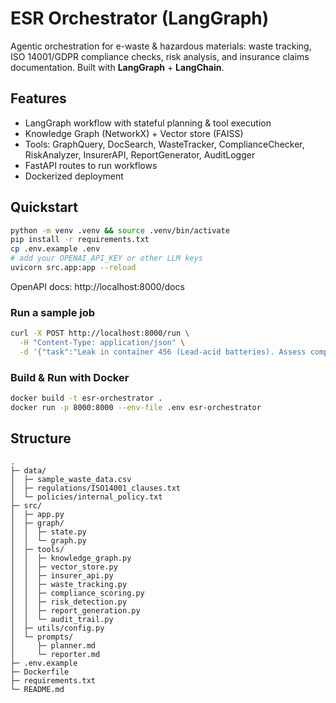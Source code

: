 # ESR Orchestrator (LangGraph)

Agentic orchestration for e-waste & hazardous materials: waste tracking, ISO 14001/GDPR compliance checks, risk analysis, and insurance claims documentation. Built with **LangGraph** + **LangChain**.

## Features
- LangGraph workflow with stateful planning & tool execution
- Knowledge Graph (NetworkX) + Vector store (FAISS)
- Tools: GraphQuery, DocSearch, WasteTracker, ComplianceChecker, RiskAnalyzer, InsurerAPI, ReportGenerator, AuditLogger
- FastAPI routes to run workflows
- Dockerized deployment

## Quickstart

```bash
python -m venv .venv && source .venv/bin/activate
pip install -r requirements.txt
cp .env.example .env
# add your OPENAI_API_KEY or other LLM keys
uvicorn src.app:app --reload
```

OpenAPI docs: http://localhost:8000/docs

### Run a sample job

```bash
curl -X POST http://localhost:8000/run \
  -H "Content-Type: application/json" \
  -d '{"task":"Leak in container 456 (Lead-acid batteries). Assess compliance and prepare claim report."}'
```

### Build & Run with Docker

```bash
docker build -t esr-orchestrator .
docker run -p 8000:8000 --env-file .env esr-orchestrator
```

## Structure

```
.
├─ data/
│  ├─ sample_waste_data.csv
│  ├─ regulations/ISO14001_clauses.txt
│  └─ policies/internal_policy.txt
├─ src/
│  ├─ app.py
│  ├─ graph/
│  │  ├─ state.py
│  │  └─ graph.py
│  ├─ tools/
│  │  ├─ knowledge_graph.py
│  │  ├─ vector_store.py
│  │  ├─ insurer_api.py
│  │  ├─ waste_tracking.py
│  │  ├─ compliance_scoring.py
│  │  ├─ risk_detection.py
│  │  ├─ report_generation.py
│  │  └─ audit_trail.py
│  ├─ utils/config.py
│  └─ prompts/
│     ├─ planner.md
│     └─ reporter.md
├─ .env.example
├─ Dockerfile
├─ requirements.txt
└─ README.md
```

